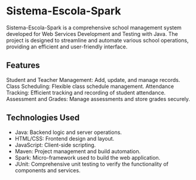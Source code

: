 # Sistema-Escola-Spark

Sistema-Escola-Spark is a comprehensive school management system developed for Web Services Development and Testing with Java. The project is designed to streamline and automate various school operations, providing an efficient and user-friendly interface.

## Features
Student and Teacher Management: Add, update, and manage records.
Class Scheduling: Flexible class schedule management.
Attendance Tracking: Efficient tracking and recording of student attendance.
Assessment and Grades: Manage assessments and store grades securely.

## Technologies Used
* Java: Backend logic and server operations.
* HTML/CSS: Frontend design and layout.
* JavaScript: Client-side scripting.
* Maven: Project management and build automation.
* Spark: Micro-framework used to build the web application.
* JUnit: Comprehensive unit testing to verify the functionality of components and services.
